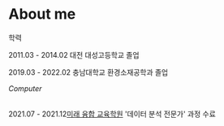 ---
---

# About me

<i class="fas fa-graduation-cap"></i> 학력<br>

2011.03 - 2014.02 대전 대성고등학교 졸업<br>

<!-- 2015.03 - 2019.02 배재대학교 생명공학과 중퇴<br> -->

2019.03 - 2022.02 충남대학교 환경소재공학과 졸업<br>

<i class="fas fa-desktop">Computer</i> <br><br>

2021.07 - 2021.12<a href='https://mcea.co.kr/'>미래 융합 교육학원</a> '데이터 분석 전문가' 과정 수료